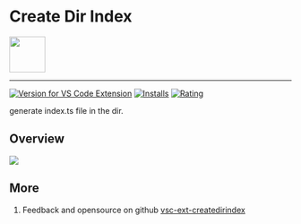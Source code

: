 # Create Dir Index

<img height="64px" src="https://cdn.jsdelivr.net/gh/saber2pr/MyWeb@master/resource/image/vsc-createdirindex-logo.png" />

---

[![Version for VS Code Extension](https://vsmarketplacebadge.apphb.com/version-short/saber2pr.createdirindex.svg?logo=visual-studio-code)](https://marketplace.visualstudio.com/items?itemName=saber2pr.createdirindex) [![Installs](https://vsmarketplacebadge.apphb.com/installs/saber2pr.createdirindex.svg)](https://marketplace.visualstudio.com/items?itemName=saber2pr.createdirindex) [![Rating](https://vsmarketplacebadge.apphb.com/rating/saber2pr.createdirindex.svg)](https://marketplace.visualstudio.com/items?itemName=saber2pr.createdirindex)

generate index.ts file in the dir.

## Overview

![](https://cdn.jsdelivr.net/gh/saber2pr/MyWeb@master/resource/image/vsc-createdirindex.webp)

## More

1. Feedback and opensource on github [vsc-ext-createdirindex](https://github.com/Saber2pr/vsc-ext-createdirindex.git)
